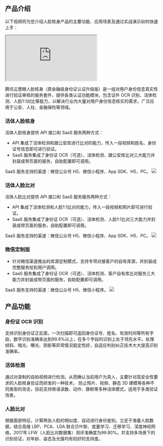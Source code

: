 ## 产品介绍
以下视频将为您介绍人脸核身产品的主要功能、应用场景及通过实战演示如何快速上手：
<div class="doc-video-mod"><iframe src="https://cloud.tencent.com/edu/learning/quick-play/1586-11035?source=gw.doc.media&withPoster=1&notip=1"></iframe></div>

腾讯云慧眼人脸核身（原金融级身份证认证升级版）是一组对用户身份信息真实性进行验证审核的服务套件，提供各类认证功能模块，包含证件 OCR 识别、活体检测、人脸1:1对比等能力，以解决行业内大量对用户身份信息核实的需求，广泛应用于公安、人社、金融保险等领域。

### 活体人脸核身
活体人脸核身提供 API 接口和 SaaS 服务两种方式：
- API 集成了活体检测和跟公安库进行比对的能力，传入一段视频和姓名、身份证号信息即可进行验证。
- SaaS 服务集成了身份证 OCR（可选）、活体检测、跟公安库比对三大能力并封装成带页面的服务，自助配置即可调用。

SaaS 服务支持的渠道：微信公众号 H5、微信小程序、App SDK、H5、PC。
![](https://main.qcloudimg.com/raw/da772a62e8c21f0ae22c6b20f6e6595f.svg)

### 活体人脸比对
活体人脸比对提供 API 接口和 SaaS 服务服务两种方式：
- API 集成了活体检测和人脸1:1比对的能力，传入一段视频和照片即可进行验证。
- SaaS 服务集成了身份证 OCR（可选）、活体检测、人脸1:1比对三大能力并封装成带页面的服务，自助配置即可调用。

SaaS 服务支持的渠道：微信公众号 H5、微信小程序、App SDK、H5、PC。
![](https://main.qcloudimg.com/raw/824ab1505810b93484715f8bcb2b12d2.svg)

### 微信定制版
 - 针对微信渠道推出的库源定制模式，支持专项对接客户的自有库源，并封装成完整服务给到用户调用。
 - SaaS 服务集成了身份证 OCR（可选）、活体检测、客户自有库比对服务三大能力并封装成带页面的服务，自助配置即可调用。

SaaS 服务支持的渠道：微信公众号 H5、微信小程序。
![](https://main.qcloudimg.com/raw/9d1a0c94f5cbe5b40dc42b43816373b4.svg)

## 产品功能
### 身份证 OCR 识别
支持识别身份证正反面，一次扫描即可返回身份证号、姓名、有效时间等所有字段，数字识别准确率达到99.9%以上，在多个字段的识别上处于领先水平。处理倾斜、暗光、曝光、阴影等异常情况稳定性好，自适应判别纠正技术大大提高识别准确率。

### 活体检测
通过对录制的自拍视频进行检测，从而确认当前用户为真人，主要针对高安全性要求的人脸核身验证而研发的一种技术， 防止照片、视频、静态 3D 建模等各种不同类型的攻击，目前支持唇语读数、动作、静默等多种活体模式，适用于多类验证场景。

### 人脸比对
根据面部特征，计算两张人脸的相似度，自动进行身份鉴别。立足于海量人脸数据，结合高维 LBP、PCA、LDA 联合贝叶斯、度量学习、迁移学习、深度神经网络，2017年 LFW（人脸比对数据集）测评准确度为99.80%。并支持多场景下的识别验证，对年龄、姿态及光强均有较好的支持度。

